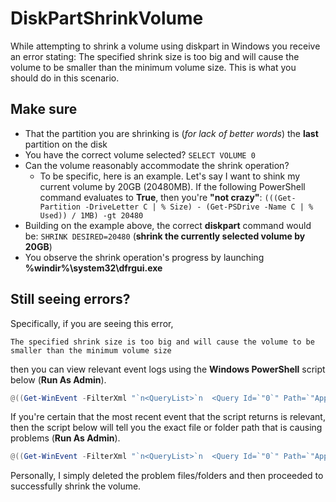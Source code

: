 # DiskPartShrinkVolume
While attempting to shrink a volume using diskpart in Windows you receive an error stating: The specified shrink size is too big and will cause the volume to be smaller than the minimum volume size. This is what you should do in this scenario.  

## Make sure  
   - That the partition you are shrinking is (*for lack of better words*) the **last** partition on the disk
   - You have the correct volume selected? ```SELECT VOLUME 0```
   - Can the volume reasonably accommodate the shrink operation?  
      - To be specific, here is an example. Let's say I want to shink my current volume by 20GB (20480MB). If the following PowerShell command evaluates to **True**, then you're **"not crazy"**: ```(((Get-Partition -DriveLetter C | % Size) - (Get-PSDrive -Name C | % Used)) / 1MB) -gt 20480```
   - Building on the example above, the correct **diskpart** command would be: ```SHRINK DESIRED=20480``` (**shrink the currently selected volume by 20GB**)
   - You observe the shrink operation's progress by launching **%windir%\system32\dfrgui.exe**  
  
## Still seeing errors?  
Specifically, if you are seeing this error,  
  
```
The specified shrink size is too big and will cause the volume to be smaller than the minimum volume size
```  
  
then you can view relevant event logs using the **Windows PowerShell** script below (**Run As Admin**).  
```ps1
@((Get-WinEvent -FilterXml "`n<QueryList>`n  <Query Id=`"0`" Path=`"Application`">`n    <Select Path=`"Application`">*[System[(EventID=259 or EventID=260 or EventID=261)]]</Select>`n  </Query>`n</QueryList>") | Sort TimeCreated -Descending)
```  
  
If you're certain that the most recent event that the script returns is relevant, then the script below will tell you the exact file or folder path that is causing problems (**Run As Admin**).  
```ps1
@((Get-WinEvent -FilterXml "`n<QueryList>`n  <Query Id=`"0`" Path=`"Application`">`n    <Select Path=`"Application`">*[System[(EventID=259 or EventID=260 or EventID=261)]]</Select>`n  </Query>`n</QueryList>") | Sort TimeCreated -Descending)[0].Properties[2].Value
```  
  
Personally, I simply deleted the problem files/folders and then proceeded to successfully shrink the volume.  
